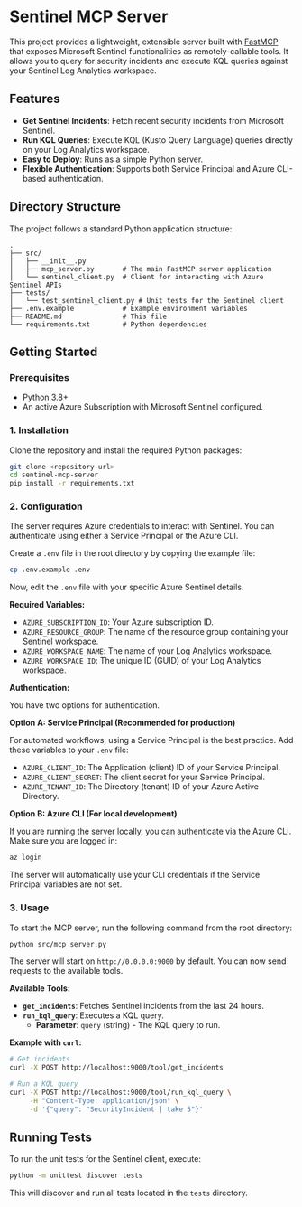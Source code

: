 # Sentinel MCP Server

This project provides a lightweight, extensible server built with [FastMCP](https://github.com/intelligent-softworks/fastmcp) that exposes Microsoft Sentinel functionalities as remotely-callable tools. It allows you to query for security incidents and execute KQL queries against your Sentinel Log Analytics workspace.

## Features

- **Get Sentinel Incidents**: Fetch recent security incidents from Microsoft Sentinel.
- **Run KQL Queries**: Execute KQL (Kusto Query Language) queries directly on your Log Analytics workspace.
- **Easy to Deploy**: Runs as a simple Python server.
- **Flexible Authentication**: Supports both Service Principal and Azure CLI-based authentication.

## Directory Structure

The project follows a standard Python application structure:

```
.
├── src/
│   ├── __init__.py
│   ├── mcp_server.py       # The main FastMCP server application
│   └── sentinel_client.py  # Client for interacting with Azure Sentinel APIs
├── tests/
│   └── test_sentinel_client.py # Unit tests for the Sentinel client
├── .env.example            # Example environment variables
├── README.md               # This file
└── requirements.txt        # Python dependencies
```

## Getting Started

### Prerequisites

- Python 3.8+
- An active Azure Subscription with Microsoft Sentinel configured.

### 1. Installation

Clone the repository and install the required Python packages:

```bash
git clone <repository-url>
cd sentinel-mcp-server
pip install -r requirements.txt
```

### 2. Configuration

The server requires Azure credentials to interact with Sentinel. You can authenticate using either a Service Principal or the Azure CLI.

Create a `.env` file in the root directory by copying the example file:

```bash
cp .env.example .env
```

Now, edit the `.env` file with your specific Azure Sentinel details.

**Required Variables:**

- `AZURE_SUBSCRIPTION_ID`: Your Azure subscription ID.
- `AZURE_RESOURCE_GROUP`: The name of the resource group containing your Sentinel workspace.
- `AZURE_WORKSPACE_NAME`: The name of your Log Analytics workspace.
- `AZURE_WORKSPACE_ID`: The unique ID (GUID) of your Log Analytics workspace.

**Authentication:**

You have two options for authentication.

**Option A: Service Principal (Recommended for production)**

For automated workflows, using a Service Principal is the best practice. Add these variables to your `.env` file:

- `AZURE_CLIENT_ID`: The Application (client) ID of your Service Principal.
- `AZURE_CLIENT_SECRET`: The client secret for your Service Principal.
- `AZURE_TENANT_ID`: The Directory (tenant) ID of your Azure Active Directory.

**Option B: Azure CLI (For local development)**

If you are running the server locally, you can authenticate via the Azure CLI. Make sure you are logged in:

```bash
az login
```

The server will automatically use your CLI credentials if the Service Principal variables are not set.

### 3. Usage

To start the MCP server, run the following command from the root directory:

```bash
python src/mcp_server.py
```

The server will start on `http://0.0.0.0:9000` by default. You can now send requests to the available tools.

**Available Tools:**

- **`get_incidents`**: Fetches Sentinel incidents from the last 24 hours.
- **`run_kql_query`**: Executes a KQL query.
  - **Parameter**: `query` (string) - The KQL query to run.

**Example with `curl`:**

```bash
# Get incidents
curl -X POST http://localhost:9000/tool/get_incidents

# Run a KQL query
curl -X POST http://localhost:9000/tool/run_kql_query \
     -H "Content-Type: application/json" \
     -d '{"query": "SecurityIncident | take 5"}'
```

## Running Tests

To run the unit tests for the Sentinel client, execute:

```bash
python -m unittest discover tests
```

This will discover and run all tests located in the `tests` directory.